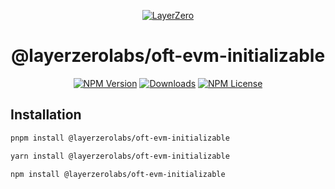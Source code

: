 <p align="center">
  <a href="https://layerzero.network">
    <img alt="LayerZero" style="max-width: 500px" src="https://d3a2dpnnrypp5h.cloudfront.net/bridge-app/lz.png"/>
  </a>
</p>

<h1 align="center">@layerzerolabs/oft-evm-initializable</h1>

<!-- The badges section -->
<p align="center">
  <!-- Shields.io NPM published package version -->
  <a href="https://www.npmjs.com/package/@layerzerolabs/oft-evm"><img alt="NPM Version" src="https://img.shields.io/npm/v/@layerzerolabs/oft-evm"/></a>
  <!-- Shields.io NPM downloads -->
  <a href="https://www.npmjs.com/package/@layerzerolabs/oft-evm"><img alt="Downloads" src="https://img.shields.io/npm/dm/@layerzerolabs/oft-evm"/></a>
  <!-- Shields.io license badge -->
  <a href="https://www.npmjs.com/package/@layerzerolabs/oft-evm"><img alt="NPM License" src="https://img.shields.io/npm/l/@layerzerolabs/oft-evm"/></a>
</p>

## Installation

```bash
pnpm install @layerzerolabs/oft-evm-initializable
```

```bash
yarn install @layerzerolabs/oft-evm-initializable
```

```bash
npm install @layerzerolabs/oft-evm-initializable
```
